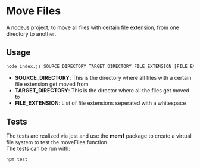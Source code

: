 # Move Files

A nodeJs project, to move all files with certain file extension, from one directory to another.


## Usage

```bash
node index.js SOURCE_DIRECTORY TARGET_DIRECTORY FILE_EXTENSION [FILE_EXTENSION_1 FILE_EXTENSION_2 ...]
```
- **SOURCE_DIRECTORY**: This is the directory where all files with a certain file extension get moved from
- **TARGET_DIRECTORY**: This is the director where all the files get moved to
- **FILE_EXTENSION**: List of file extensions seperated with a whitespace

## Tests

The tests are realized via jest and use the **memf** package to create a virtual file system to test the moveFiles function. <br/>
The tests can be run with:
```bash
npm test
```
